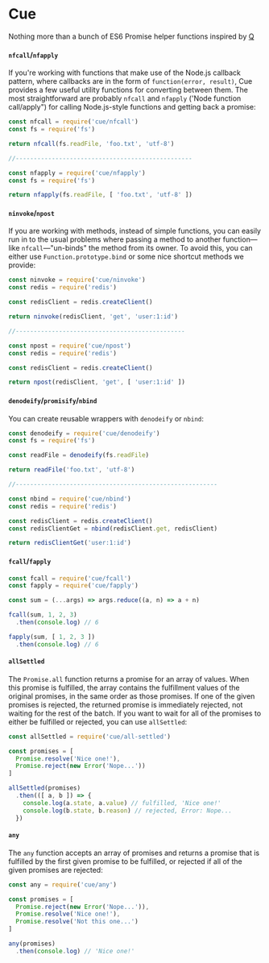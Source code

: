 # Cue

Nothing more than a bunch of ES6 Promise helper functions inspired by [Q](https://github.com/kriskowal/q)

#### `nfcall`/`nfapply`

If you're working with functions that make use of the Node.js callback pattern,
where callbacks are in the form of `function(error, result)`, Cue provides a few
useful utility functions for converting between them. The most straightforward
are probably `nfcall` and `nfapply` ('Node function call/apply") for calling
Node.js-style functions and getting back a promise:

```javascript
const nfcall = require('cue/nfcall')
const fs = require('fs')

return nfcall(fs.readFile, 'foo.txt', 'utf-8')

//-------------------------------------------------

const nfapply = require('cue/nfapply')
const fs = require('fs')

return nfapply(fs.readFile, [ 'foo.txt', 'utf-8' ])
```

#### `ninvoke`/`npost`

If you are working with methods, instead of simple functions, you can easily
run in to the usual problems where passing a method to another function—like
`nfcall`—"un-binds" the method from its owner. To avoid this, you can either
use `Function.prototype.bind` or some nice shortcut methods we provide:

```javascript
const ninvoke = require('cue/ninvoke')
const redis = require('redis')

const redisClient = redis.createClient()

return ninvoke(redisClient, 'get', 'user:1:id')

//-----------------------------------------------

const npost = require('cue/npost')
const redis = require('redis')

const redisClient = redis.createClient()

return npost(redisClient, 'get', [ 'user:1:id' ])
```

#### `denodeify`/`promisify`/`nbind`

You can create reusable wrappers with `denodeify` or `nbind`:

```javascript
const denodeify = require('cue/denodeify')
const fs = require('fs')

const readFile = denodeify(fs.readFile)

return readFile('foo.txt', 'utf-8')

//--------------------------------------------------------

const nbind = require('cue/nbind')
const redis = require('redis')

const redisClient = redis.createClient()
const redisClientGet = nbind(redisClient.get, redisClient)

return redisClientGet('user:1:id')
```

#### `fcall`/`fapply`

```javascript
const fcall = require('cue/fcall')
const fapply = require('cue/fapply')

const sum = (...args) => args.reduce((a, n) => a + n)

fcall(sum, 1, 2, 3)
  .then(console.log) // 6

fapply(sum, [ 1, 2, 3 ])
  .then(console.log) // 6
```

#### `allSettled`

The `Promise.all` function returns a promise for an array of values.  When this
promise is fulfilled, the array contains the fulfillment values of the original
promises, in the same order as those promises.  If one of the given promises
is rejected, the returned promise is immediately rejected, not waiting for the
rest of the batch.  If you want to wait for all of the promises to either be
fulfilled or rejected, you can use `allSettled`:

```javascript
const allSettled = require('cue/all-settled')

const promises = [
  Promise.resolve('Nice one!'),
  Promise.reject(new Error('Nope...'))
]

allSettled(promises)
  .then(([ a, b ]) => {
    console.log(a.state, a.value) // fulfilled, 'Nice one!'
    console.log(b.state, b.reason) // rejected, Error: Nope...
  })
```

#### `any`

The `any` function accepts an array of promises and returns a promise that is
fulfilled by the first given promise to be fulfilled, or rejected if all of the
given promises are rejected:

```javascript
const any = require('cue/any')

const promises = [
  Promise.reject(new Error('Nope...')),
  Promise.resolve('Nice one!'),
  Promise.resolve('Not this one...')
]

any(promises)
  .then(console.log) // 'Nice one!'
```
